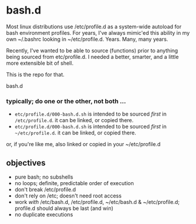 # bash.d

Most linux distributions use /etc/profile.d as a system-wide autoload for bash environment profiles.  For years, I've always mimic'ed this ability in my own ~/.bashrc looking in ~/etc/profile.d.  Years.  Many, many years.

Recently, I've wanted to be able to source (functions) prior to anything being sourced from etc/profile.d.  I needed a better, smarter, and a little more extensible bit of shell.

This is the repo for that.

bash.d

### typically; do one or the other, not both ...

* `etc/profile.d/000-bash.d.sh` is intended to be sourced _first_ in `/etc/profile.d`.  it can be linked, or copied there.
* `etc/profile.d/000-bash.d.sh` is intended to be sourced _first_ in `~/etc/profile.d`.  it can be linked, or copied there.

or, if you're like me, also linked or copied in your ~/etc/profile.d


## objectives

* pure bash; no subshells
* no loops; definite, predictable order of execution
* don't break /etc/profile.d
* don't rely on /etc; doesn't need root access
* work _with_ /etc/bash.d, /etc/profile.d, ~/etc/bash.d & ~/etc/profile.d; profile.d should always be last (and win)
* no duplicate executions
